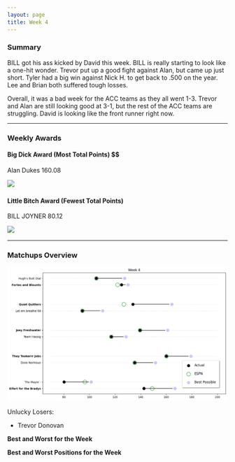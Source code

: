 ```yaml
---
layout: page
title: Week 4
---
```


### Summary

BILL got his ass kicked by David this week. BILL is really starting to look like a one-hit wonder. Trevor put up a good fight against Alan, but came up just short. Tyler had a big win against Nick H. to get back to .500 on the year. Lee and Brian both suffered tough losses.

Overall, it was a bad week for the ACC teams as they all went 1-3. Trevor and Alan are still looking good at 3-1, but the rest of the ACC teams are struggling. David is looking like the front runner right now.

___

### Weekly Awards

#### Big Dick Award (Most Total Points) $$
Alan Dukes 160.08 

![](https://media4.giphy.com/media/4QFAH0qZ0LQnIwVYKT/giphy.gif?cid=3aa7f812ti4e06iwk95dd0zjr0lryvyffp53vo21ovcj3hit&rid=giphy.gif&ct=g)

#### Little Bitch Award (Fewest Total Points)
BILL JOYNER 80.12 

![](https://media2.giphy.com/media/3o6wrxw51UaQeBC2Yg/giphy.gif?cid=3aa7f812fv5g510xr1qm3wyr4q5wrmoms3a9k8lv7ky7ldqu&rid=giphy.gif&ct=g)


___

### Matchups Overview

![](../assets/img/week4_matchups.png)

Unlucky Losers:
* Trevor Donovan

**Best and Worst for the Week**


**Best and Worst Positions for the Week**


